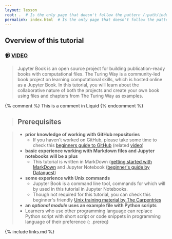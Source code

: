 ```yaml
---
layout: lesson
root: .  # Is the only page that doesn't follow the pattern /:path/index.html
permalink: index.html  # Is the only page that doesn't follow the pattern /:path/index.html
---
```

## Overview of this tutorial

### 📹 [VIDEO](https://www.youtube.com/watch?v=MdOS6tPq8fc&list=PLBxcQEfGu3Dmdo6oKg6o9V7Q_e7WSX-vu&ab_channel=TheTuringWayCommunity)

> Jupyter Book is an open source project for building publication-ready books with computational files. 
> The Turing Way is a community-led book project on learning computational skills, which is hosted online as a Jupyter Book. 
> In this tutorial, you will learn about the collaborative nature of both the projects and create your own book using files and chapters from The Turing Way as examples.
<!-- this is an html comment -->

{% comment %} This is a comment in Liquid {% endcomment %}

> ## Prerequisites

> - **prior knowledge of working with GitHub repositories**
>   - If you haven't worked on GitHub, please take some time to check this [beginners guide to GitHub](https://malvikasharan.github.io/developing_collaborative_document/) (related [video](https://www.youtube.com/watch?v=QRUvQgKbVZQ))
> - **basic experience working with Markdown files and Jupyter notebooks will be a plus**
>   - This tutorial is written in MarkDown ([getting started with MarkDown](https://www.markdownguide.org/getting-started/) and Jupyter Notebook ([beginner's guide by Dataquest](https://www.dataquest.io/blog/jupyter-notebook-tutorial/))
> - **some experience with Unix commands**
>   - Jupyter Book is a command line tool, commands for which will by used in this tutorial in Jupyter Notebooks.
>   - Though not required for this tutorial, you can check this beginner's friendly [Unix training material by The Carpentries](https://swcarpentry.github.io/shell-novice/)
> - **an *optional module* uses an example file with Python scripts**
>  - Learners who use other programming language can replace Python script with short script or code snippets in programming language of their preference
{: .prereq}

{% include links.md %}
